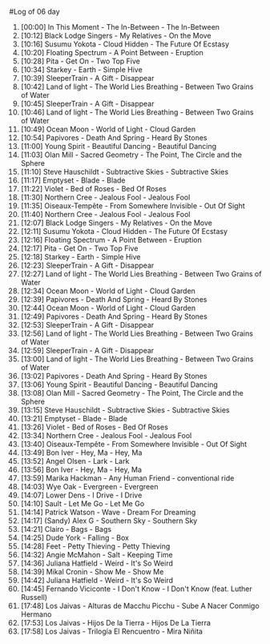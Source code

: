 #Log of 06 day

1. [00:00] In This Moment - The In-Between - The In-Between
1. [10:12] Black Lodge Singers - My Relatives - On the Move
1. [10:16] Susumu Yokota - Cloud Hidden - The Future Of Ecstasy
1. [10:20] Floating Spectrum - A Point Between - Eruption
1. [10:28] Pita - Get On - Two Top Five
1. [10:34] Starkey - Earth - Simple Hive
1. [10:39] SleeperTrain - A Gift - Disappear
1. [10:42] Land of light - The World Lies Breathing - Between Two Grains of Water
1. [10:45] SleeperTrain - A Gift - Disappear
1. [10:46] Land of light - The World Lies Breathing - Between Two Grains of Water
1. [10:49] Ocean Moon - World of Light - Cloud Garden
1. [10:54] Papivores - Death And Spring - Heard By Stones
1. [11:00] Young Spirit - Beautiful Dancing - Beautiful Dancing
1. [11:03] Olan Mill - Sacred Geometry - The Point, The Circle and the Sphere
1. [11:10] Steve Hauschildt - Subtractive Skies - Subtractive Skies
1. [11:17] Emptyset - Blade - Blade
1. [11:22] Violet - Bed of Roses - Bed Of Roses
1. [11:30] Northern Cree - Jealous Fool - Jealous Fool
1. [11:35] Oiseaux-Tempête - From Somewhere Invisible - Out Of Sight
1. [11:40] Northern Cree - Jealous Fool - Jealous Fool
1. [12:07] Black Lodge Singers - My Relatives - On the Move
1. [12:11] Susumu Yokota - Cloud Hidden - The Future Of Ecstasy
1. [12:16] Floating Spectrum - A Point Between - Eruption
1. [12:17] Pita - Get On - Two Top Five
1. [12:18] Starkey - Earth - Simple Hive
1. [12:23] SleeperTrain - A Gift - Disappear
1. [12:27] Land of light - The World Lies Breathing - Between Two Grains of Water
1. [12:34] Ocean Moon - World of Light - Cloud Garden
1. [12:39] Papivores - Death And Spring - Heard By Stones
1. [12:44] Ocean Moon - World of Light - Cloud Garden
1. [12:49] Papivores - Death And Spring - Heard By Stones
1. [12:53] SleeperTrain - A Gift - Disappear
1. [12:56] Land of light - The World Lies Breathing - Between Two Grains of Water
1. [12:59] SleeperTrain - A Gift - Disappear
1. [13:00] Land of light - The World Lies Breathing - Between Two Grains of Water
1. [13:02] Papivores - Death And Spring - Heard By Stones
1. [13:06] Young Spirit - Beautiful Dancing - Beautiful Dancing
1. [13:08] Olan Mill - Sacred Geometry - The Point, The Circle and the Sphere
1. [13:15] Steve Hauschildt - Subtractive Skies - Subtractive Skies
1. [13:21] Emptyset - Blade - Blade
1. [13:26] Violet - Bed of Roses - Bed Of Roses
1. [13:34] Northern Cree - Jealous Fool - Jealous Fool
1. [13:40] Oiseaux-Tempête - From Somewhere Invisible - Out Of Sight
1. [13:49] Bon Iver - Hey, Ma - Hey, Ma
1. [13:52] Angel Olsen - Lark - Lark
1. [13:56] Bon Iver - Hey, Ma - Hey, Ma
1. [13:59] Marika Hackman - Any Human Friend - conventional ride
1. [14:03] Wye Oak - Evergreen - Evergreen
1. [14:07] Lower Dens - I Drive - I Drive
1. [14:10] Sault - Let Me Go - Let Me Go
1. [14:14] Patrick Watson - Wave - Dream For Dreaming
1. [14:17] (Sandy) Alex G - Southern Sky - Southern Sky
1. [14:21] Clairo - Bags - Bags
1. [14:25] Dude York - Falling - Box
1. [14:28] Feet - Petty Thieving - Petty Thieving
1. [14:32] Angie McMahon - Salt - Keeping Time
1. [14:36] Juliana Hatfield - Weird - It's So Weird
1. [14:39] Mikal Cronin - Show Me - Show Me
1. [14:42] Juliana Hatfield - Weird - It's So Weird
1. [14:45] Fernando Viciconte - I Don't Know - I Don't Know (feat. Luther Russell)
1. [17:48] Los Jaivas - Alturas de Macchu Picchu - Sube A Nacer Conmigo Hermano
1. [17:53] Los Jaivas - Hijos De la Tierra - Hijos De La Tierra
1. [17:58] Los Jaivas - Trilogía El Rencuentro - Mira Niñita
